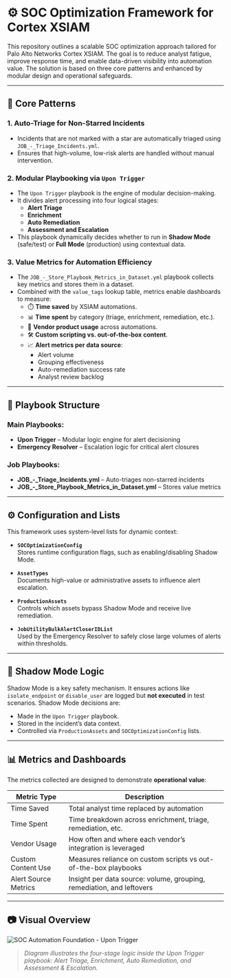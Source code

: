 # ⚙️ SOC Optimization Framework for Cortex XSIAM

This repository outlines a scalable SOC optimization approach tailored for Palo Alto Networks Cortex XSIAM. The goal is to reduce analyst fatigue, improve response time, and enable data-driven visibility into automation value. The solution is based on three core patterns and enhanced by modular design and operational safeguards.

---

## 🔁 Core Patterns

### 1. **Auto-Triage for Non-Starred Incidents**
- Incidents that are not marked with a star are automatically triaged using `JOB_-_Triage_Incidents.yml`.
- Ensures that high-volume, low-risk alerts are handled without manual intervention.

### 2. **Modular Playbooking via `Upon Trigger`**
- The `Upon Trigger` playbook is the engine of modular decision-making.
- It divides alert processing into four logical stages:
  - **Alert Triage**
  - **Enrichment**
  - **Auto Remediation**
  - **Assessment and Escalation**
- This playbook dynamically decides whether to run in **Shadow Mode** (safe/test) or **Full Mode** (production) using contextual data.

### 3. **Value Metrics for Automation Efficiency**
- The `JOB_-_Store_Playbook_Metrics_in_Dataset.yml` playbook collects key metrics and stores them in a dataset.
- Combined with the `value_tags` lookup table, metrics enable dashboards to measure:
  - ⏱️ **Time saved** by XSIAM automations.
  - 📊 **Time spent** by category (triage, enrichment, remediation, etc.).
  - 🔌 **Vendor product usage** across automations.
  - 🛠️ **Custom scripting vs. out-of-the-box content**.
  - 📈 **Alert metrics per data source**:
    - Alert volume
    - Grouping effectiveness
    - Auto-remediation success rate
    - Analyst review backlog

---

## 🧩 Playbook Structure

### Main Playbooks:
- **Upon Trigger** – Modular logic engine for alert decisioning
- **Emergency Resolver** – Escalation logic for critical alert closures

### Job Playbooks:
- **JOB_-_Triage_Incidents.yml** – Auto-triages non-starred incidents
- **JOB_-_Store_Playbook_Metrics_in_Dataset.yml** – Stores value metrics

---

## ⚙️ Configuration and Lists

This framework uses system-level lists for dynamic context:

- **`SOCOptimizationConfig`**  
  Stores runtime configuration flags, such as enabling/disabling Shadow Mode.

- **`AssetTypes`**  
  Documents high-value or administrative assets to influence alert escalation.

- **`ProductionAssets`**  
  Controls which assets bypass Shadow Mode and receive live remediation.

- **`JobUtilityBulkAlertCloserIDList`**  
  Used by the Emergency Resolver to safely close large volumes of alerts within thresholds.

---

## 🧪 Shadow Mode Logic

Shadow Mode is a key safety mechanism. It ensures actions like `isolate_endpoint` or `disable_user` are logged but **not executed** in test scenarios. Shadow Mode decisions are:
- Made in the `Upon Trigger` playbook.
- Stored in the incident’s data context.
- Controlled via `ProductionAssets` and `SOCOptimizationConfig` lists.

---

## 📊 Metrics and Dashboards

The metrics collected are designed to demonstrate **operational value**:

| Metric Type         | Description                                                                 |
|---------------------|-----------------------------------------------------------------------------|
| Time Saved          | Total analyst time replaced by automation                                   |
| Time Spent          | Time breakdown across enrichment, triage, remediation, etc.                 |
| Vendor Usage        | How often and where each vendor’s integration is leveraged                  |
| Custom Content Use  | Measures reliance on custom scripts vs out-of-the-box playbooks             |
| Alert Source Metrics| Insight per data source: volume, grouping, remediation, and leftovers       |

---

## 📷 Visual Overview

![SOC Automation Foundation - Upon Trigger](./images/UponTrigger.png)

> *Diagram illustrates the four-stage logic inside the Upon Trigger playbook: Alert Triage, Enrichment, Auto Remediation, and Assessment & Escalation.*
